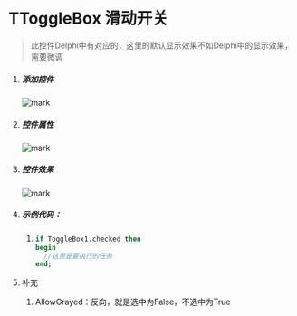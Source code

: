 # TToggleBox 滑动开关

> 此控件Delphi中有对应的，这里的默认显示效果不如Delphi中的显示效果，需要微调

1. ##### 添加控件

   ![mark](http://imgs.coder163.com/blog/20200402/4KeCOY4ccKxf.png?imageslim)

2. ##### 控件属性

   ![mark](http://imgs.coder163.com/blog/20200402/j7nc8R4GJG3f.png?imageslim)

3. ##### 控件效果

   ![mark](http://imgs.coder163.com/blog/20200402/5qRNGGS05JUc.png?imageslim)

4. ##### 示例代码：

   1. ```pascal
      if ToggleBox1.checked then
      begin
      	//这里是要执行的任务
      end;
      ```

      

5. 补充

   1. AllowGrayed：反向，就是选中为False，不选中为True

